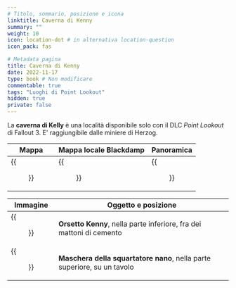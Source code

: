 ```yaml
---
# Titolo, sommario, posizione e icona
linktitle: Caverna di Kenny
summary: ""
weight: 10
icon: location-dot # in alternativa location-question
icon_pack: fas

# Metadata pagina
title: Caverna di Kenny
date: 2022-11-17
type: book # Non modificare
commentable: true
tags: "Luoghi di Point Lookout"
hidden: true
private: false 
---
```


<div class="fo3">

La **caverna di Kelly** è una località disponibile solo con il DLC *Point Lookout* di Fallout 3. E' raggiungibile dalle miniere di Herzog.

| Mappa                     | Mappa locale Blackdamp          | Panoramica | 
| ------------------------- | ---------------------- | ---------- |
| {{<figure src="fo3/Kennys_Cave_loc.webp">}}| {{<figure src="fo3/Blackdamp_Shaft_map.webp">}}|  {{<figure src="fo3/Kenny's_Cave.webp">}}         |

| Immagine                                             | Oggetto e posizione                       |
| ---------------------------------------------------- | ----------------------------------------- |
| {{<figure src="fo3/Kenny's_Bear.webp">}}                              | **Orsetto Kenny**, nella parte inferiore, fra dei mattoni di cemento                   |
| {{<figure src="fo3/Fo3PL_Pint-Sized_slasher_mask_Miner's_Rest.webp">}}| **Maschera della squartatore nano**, nella parte superiore, su un tavolo |

</div>



